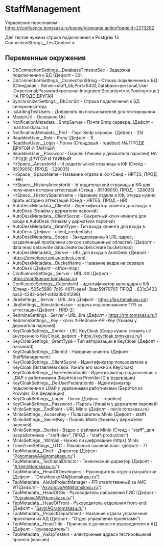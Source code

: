 # StaffManagement

Управление персоналом https://confluence.tomskasu.ru/pages/viewpage.action?pageId=2273262 

Для тестов нужена строка подключения к Postgres 13
ConnectionStrings__TestContext = 

## Переменные окружения

 - DbConnectionSettings__DatabaseTimeoutSec - Задержка подключения к БД (Дефолт - 30)
 - DbConnectionSettings__ConnectionString - Строка подключения к БД (Стендовая - Server=stuff_db;Port=5432;Database=personal;User ID=personal;Password=personal;Integrated Security=true;Pooling=true;) НА ПРОДЕ ДРУГАЯ
 - SynchronizerSettings__DbConStr - Строка подключения к БД синхронизатора
 - IsAddingTestUsers - Добавлять ли пользователей для тестирования
 - MasterUrl - Основное Url.
 - NotificationMetadata__SmtpServer - Почта Smtp сервера. (Дефолт - mail.tomskasu.ru)
 - NotificationMetadata__Port - Порт Smtp сервера. (Дефолт - 25)
 - ReaddevUser__Role - Роль (Дефолт - 1)
 - ReaddevUser__Login - Логин (Стендовый - readdev) НА ПРОДЕ ДРУГОЙ И ТАЙНЫЙ
 - ReaddevUser__Password - Пароль (Узнаём у держателя паролей) НА ПРОДЕ ДРУГОЙ И ТАЙНЫЙ
 - HrSpace__AncestorId - Id родительской страницы в КФ (Стенд - 85199050, ПРОД - 328035)
 - HrSpace__SpaceName - Название отдела в КФ (Сенд - HRTES, ПРОД - HR)
 - HrSpace__HistoryAncestorId - Id родительской страницы в КФ для получения истории аттестаций (Стенд - 85199050, ПРОД - 328035)
 - HrSpace__HistorySpaceName - Название отдела в КФ, откуда нужно брать историю аттестаций (Сенд - HRTES, ПРОД - HR)
 - AutoDeskMetadata__ClientId - Идентификатор клиента для входа в AutoDesk (Узнаём у держателя паролей)
 - AutoDeskMetadata__ClientSecret - Секретный ключ клиента для входа в AutoDesk (Узнаём у держателя паролей)
 - AutoDeskMetadata__GrantType - Тип входа клиента для входа в AutoDesk (Дефолт - client_credentials)
 - AutoDeskMetadata__Scope - Закодированный URL-адрес, разделенный пробелами список запрошенных областей. (Дефолт - data:read data:write data:create bucket:create bucket:read)
 - AutoDeskMetadata__Server - URL для входа в AutoDesk (Дефолт - https://developer.api.autodesk.com)
 - AutoDeskMetadata__BucketName - Название ведра на сервере AutoDesk (Дефолт - office-map)
 - ConfluenceSettings__Server - URL КФ (Дефолт - https://confluence.tomskasu.ru)
 - ConfluenceSettings__CalendarId - идентификатор календаря в КФ (Стенд - 505c5998-7d16-4671-aea4-3bac59f79707, ПРОД - 631c3433-aaa2-4282-a4ef-d48a3b041298)
 - JiraSettings__Server - URL Jira (Дефолт - https://jira.tomskasu.ru/)
 - JiraSettings__AttestationIssue - задача под списывание ТРЗ за аттестации (Дефолт - HRD-2)
 - RedmineSettings__Server - URL Jira (Дефолт - https://rm.tomskasu.ru/)
 - RedmineSettings__Key - ключ X-Redmine-API-Key (Узнаём у держателя паролей)
 - KeyCloakSettings__Server - URL KeyCloak (Сюда нужно ставить url внутреннего KeyCloak, дефолт - https://keycloak.tomskasu.ru/)
 - KeyCloakSettings__GrantType - Тип авторизации в KeyCloak (Дефолт - password)
 - KeyCloakSettings__ClientId - Название клиента (Дефолт - StaffManagement)
 - KeyCloakSettings__ClientSecret - Идентификатор пользователя в KeyCloak  (Вставляем свой. Узнать его можно в KeyCloak)
 - KeyCloakSettings__UserFederationId - Идентификатор подключения к LDAP с работниками (Берётся из Provider ID в федерации)
 - KeyCloakSettings__DelUserFederationId - Идентификатор подключения к LDAP с удаленными работниками (Берётся из Provider ID в федерации)
 - KeyCloakSettings__Login - Логин (Дефолт - readdev)
 - KeyCloakSettings__Password - Пароль (Узнаём у держателя паролей)
 - MinIoSettings__EndPoint - URL MinIo (Дефолт - minio.tomskasu.ru)
 - MinIoSettings__AccessKey - Пользователь MinIo (Дефолт - staff)
 - MinIoSettings__SecretKey - Пароль MinIo (Узнаём у держателя паролей)
 - MinIoSettings__Bucket - Ведро с файлами MinIo (Cтенд - "staff", для разработчиков - "staff-dev", ПРОД - "staff-production")
 - MinIoSettings__WithSsl - Нужно ли шифрование (https) MinIo
 - TimeZoneSettings__UTC - Локальный часовой пояс. (дефолт - 7)
 - TapMetadata__Chief - Директор (Дефолт - "PonomarevAA@tomskasu.ru")
 - TapMetadata__TechnicalDirector - Технический директор (Дефолт - "Artem@tomskasu.ru")
 - TapMetadata__HeadOfDevelopers - Руководитель отдела разработки (Дефолт - "OnishhenkoMA@tomskasu.ru") 
 - TapMetadata__AisUpProjectManager - РП ответственный за АИС УП(Дефолт - "AxyonovaAM@tomskasu.ru")
 - TapMetadata__HeadOfGis - Руководитель направлния ГИС (Дефолт - "PuzrakovaNV@tomskasu.ru")
 - TapMetadata__HeadOfFront - Руководитель отделения front-end (Дефолт - "SavinAO@tomskasu.ru")
 - TapMetadata__ProjectDepartment - Название отдела управления проектами из АД (Дефолт - "Отдел управления проектами")
 - TapMetadata__HeadTitle - Приписка к должности руководителя в АД (Дефолт - "руководитель")
 - TapMetadata__AisUpTesters - электронные адреса тестировщиков проекта (массив)
 